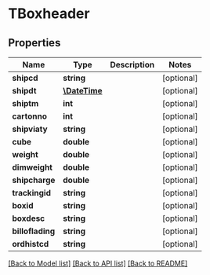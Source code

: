 # TBoxheader

## Properties
Name | Type | Description | Notes
------------ | ------------- | ------------- | -------------
**shipcd** | **string** |  | [optional] 
**shipdt** | [**\DateTime**](\DateTime.md) |  | [optional] 
**shiptm** | **int** |  | [optional] 
**cartonno** | **int** |  | [optional] 
**shipviaty** | **string** |  | [optional] 
**cube** | **double** |  | [optional] 
**weight** | **double** |  | [optional] 
**dimweight** | **double** |  | [optional] 
**shipcharge** | **double** |  | [optional] 
**trackingid** | **string** |  | [optional] 
**boxid** | **string** |  | [optional] 
**boxdesc** | **string** |  | [optional] 
**billoflading** | **string** |  | [optional] 
**ordhistcd** | **string** |  | [optional] 

[[Back to Model list]](../README.md#documentation-for-models) [[Back to API list]](../README.md#documentation-for-api-endpoints) [[Back to README]](../README.md)


